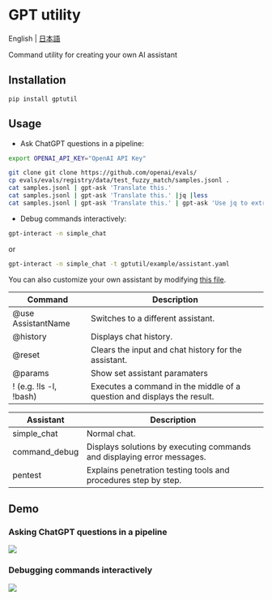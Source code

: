 # GPT utility

English | [日本語](./README.ja-JP.md)

Command utility for creating your own AI assistant

## Installation
```
pip install gptutil
```

## Usage
* Ask ChatGPT questions in a pipeline:

```bash
export OPENAI_API_KEY="OpenAI API Key"

git clone git clone https://github.com/openai/evals/
cp evals/evals/registry/data/test_fuzzy_match/samples.jsonl .
cat samples.jsonl | gpt-ask 'Translate this.'
cat samples.jsonl | gpt-ask 'Translate this.' |jq |less
cat samples.jsonl | gpt-ask 'Translate this.' | gpt-ask 'Use jq to extract all "content" values with "role" equal to "user".'
```

* Debug commands interactively:
```bash
gpt-interact -n simple_chat
```
or
```bash
gpt-interact -n simple_chat -t gptutil/example/assistant.yaml
```

You can also customize your own assistant by modifying [this file](gptutil/example/assistant.yaml).

|Command|Description|
|---|---|
|@use AssistantName|Switches to a different assistant.|
|@history|Displays chat history.|
|@reset|Clears the input and chat history for the assistant.|
|@params| Show set assistant paramaters|
|! (e.g. !ls -l, !bash)|Executes a command in the middle of a question and displays the result.

|Assistant|Description|
|---|---|
|simple_chat|	Normal chat.|
|command_debug|	Displays solutions by executing commands and displaying error messages.|
|pentest|	Explains penetration testing tools and procedures step by step.|

## Demo
### Asking ChatGPT questions in a pipeline
![](./docs/img/gpt-tools.gif)
### Debugging commands interactively
![](./docs/img/ffmpeg-demo.gif)

